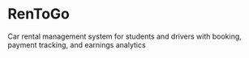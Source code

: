 # RenToGo
Car rental management system for students and drivers with booking, payment tracking, and earnings analytics

